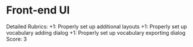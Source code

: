# Front-end UI

Detailed Rubrics: +1: Properly set up additional layouts
+1: Properly set up vocabulary adding dialog
+1: Properly set up vocabulary exporting dialog
Score: 3